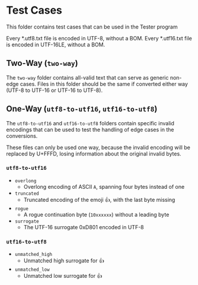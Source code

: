 # Test Cases
This folder contains test cases that can be used in the Tester program

Every *.utf8.txt file is encoded in UTF-8, without a BOM.
Every *.utf16.txt file is encoded in UTF-16LE, without a BOM.

## Two-Way (`two-way`)
The `two-way` folder contains all-valid text that can serve as generic non-edge cases.
Files in this folder should be the same if converted either way (UTF-8 to UTF-16 or UTF-16 to UTF-8).


## One-Way (`utf8-to-utf16`, `utf16-to-utf8`)
The `utf8-to-utf16` and `utf16-to-utf8` folders contain specific invalid encodings that can be
used to test the handling of edge cases in the conversions.

These files can only be used one way, because the invalid encoding will be replaced by U+FFFD,
losing information about the original invalid bytes.

### `utf8-to-utf16`
* `overlong`
    * Overlong encoding of ASCII `A`, spanning four bytes instead of one
* `truncated`
    * Truncated encoding of the emoji 👍, with the last byte missing
* `rogue`
    * A rogue continuation byte (`10xxxxxx`) without a leading byte
* `surrogate`
    * The UTF-16 surrogate 0xD801 encoded in UTF-8

### `utf16-to-utf8`
* `unmatched_high`
    * Unmatched high surrogate for 👍
* `unmatched_low`
    * Unmatched low surrogate for 👍
